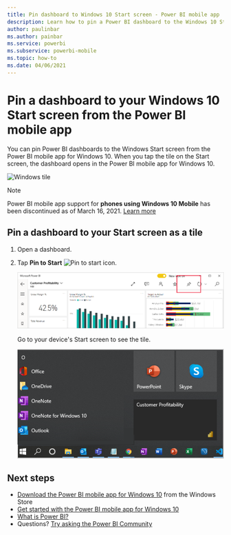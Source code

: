 ```yaml
---
title: Pin dashboard to Windows 10 Start screen - Power BI mobile app
description: Learn how to pin a Power BI dashboard to the Windows 10 Start screen from the Power BI mobile app.
author: paulinbar
ms.author: painbar
ms.service: powerbi
ms.subservice: powerbi-mobile
ms.topic: how-to
ms.date: 04/06/2021
---
```

# Pin a dashboard to your Windows 10 Start screen from the Power BI mobile app
You can pin Power BI dashboards to the Windows Start screen from the Power BI mobile app for Windows 10. When you tap the tile on the Start screen, the dashboard opens in the Power BI mobile app for Windows 10.

![Windows tile](./media/mobile-pin-dashboard-start-screen-windows-10-phone-app/power-bi-windows-10-pin-start-screen.png)

>[!NOTE]
>Power BI mobile app support for **phones using Windows 10 Mobile** has been discontinued as of March 16, 2021. [Learn more](/legal/powerbi/powerbi-mobile/power-bi-mobile-app-end-of-support-for-windows-phones-eol-reached)

## Pin a dashboard to your Start screen as a tile
1. Open a dashboard.
2. Tap **Pin to Start** ![Pin to start icon](./media/mobile-pin-dashboard-start-screen-windows-10-phone-app/power-bi-windows-10-pin-start-icon.png).
   
   ![Windows 10 mobile app top bar](./media/mobile-pin-dashboard-start-screen-windows-10-phone-app/power-bi-windows-10-pin-start.png)
   
   Go to your device's Start screen to see the tile.
   
   ![Windows 10 tile](./media/mobile-pin-dashboard-start-screen-windows-10-phone-app/pbi_win10ph_startscrn.png)

## Next steps
* [Download the Power BI mobile app for Windows 10](https://go.microsoft.com/fwlink/?LinkID=526478) from the Windows Store  
* [Get started with the Power BI mobile app for Windows 10](mobile-windows-10-phone-app-get-started.md)  
* [What is Power BI?](../../fundamentals/power-bi-overview.md)
* Questions? [Try asking the Power BI Community](https://community.powerbi.com/)